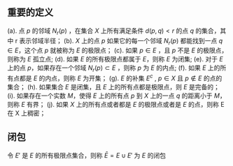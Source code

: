 ## 重要的定义

(a). 点 $p$ 的邻域 $N_r(p)$ ，在集合 $X$ 上所有满足条件 $d(p, q) < r$ 的点 $q$ 的集合，其中 r 表示邻域半径；
(b). $X$ 上的点 $p$ 如果它的每一个邻域 $N_r(p)$ 都能找到一点 $q \in E$，这个点 $p$ 就被称为 $E$ 的极限点；
(c). 如果 $p \in E$ ，且 $p$ 不是 $E$ 的极限点，则称为 $E$ 孤立点;
(d). 如果 $E$ 的所有极限点都属于 $E$，则称 $E$ 为闭集;
(e). 对于 $E$ 上的点 $p$，如果存在一个邻域 $N_r(p) \subset E$ ，则称 $p$ 为 $E$ 的内点;
(f). 如果 $E$ 上的所有点都是 $E$ 的内点，则称 $E$ 为开集；
(g). $E$ 的补集 $E^c$ , $p \in X$ 且 $p \notin E$ 的点的集合；
(h). 如果集合 $E$ 是闭集，且 $E$ 上的所有点都是极限点，则 $E$ 是完备的；
(i). 如果存在一个实数 $M$，使得 $E$ 上的所有点 $p$ 到 $X$ 上的一点 $q$ 的距离小于 $M$，则称 $E$ 有界；
(j). 如果 $X$ 上的所有点或者都是 $E$ 的极限点或者是 $E$ 的点，则称 E 在 X 上稠密；

## 闭包

令 $E'$ 是 $E$ 的所有极限点集合，则称 $\bar{E} = E \cup E'$ 为 $E$ 的闭包